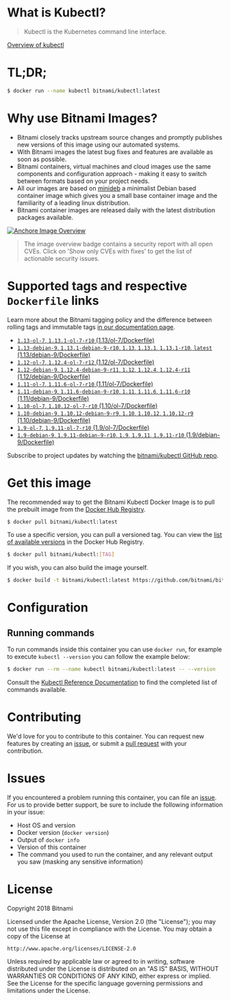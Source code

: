 
# What is Kubectl?

> Kubectl is the Kubernetes command line interface.

[Overview of kubectl](https://kubernetes.io/docs/reference/kubectl/overview/)

# TL;DR;

```bash
$ docker run --name kubectl bitnami/kubectl:latest
```

# Why use Bitnami Images?

* Bitnami closely tracks upstream source changes and promptly publishes new versions of this image using our automated systems.
* With Bitnami images the latest bug fixes and features are available as soon as possible.
* Bitnami containers, virtual machines and cloud images use the same components and configuration approach - making it easy to switch between formats based on your project needs.
* All our images are based on [minideb](https://github.com/bitnami/minideb) a minimalist Debian based container image which gives you a small base container image and the familiarity of a leading linux distribution.
* Bitnami container images are released daily with the latest distribution packages available.

[![Anchore Image Overview](https://anchore.io/service/badges/image/d78d91421e4ccd244f2d91414ea8261cca8468562ae55ab5d184a3739a3cebc5)](https://anchore.io/image/dockerhub/bitnami%2Fkubectl%3Alatest#security)

> The image overview badge contains a security report with all open CVEs. Click on 'Show only CVEs with fixes' to get the list of actionable security issues.

# Supported tags and respective `Dockerfile` links

Learn more about the Bitnami tagging policy and the difference between rolling tags and immutable tags [in our documentation page](https://docs.bitnami.com/containers/how-to/understand-rolling-tags-containers/).


* [`1.13-ol-7`, `1.13.1-ol-7-r10` (1.13/ol-7/Dockerfile)](https://github.com/bitnami/bitnami-docker-kubectl/blob/1.13.1-ol-7-r10/1.13/ol-7/Dockerfile)
* [`1.13-debian-9`, `1.13.1-debian-9-r10`, `1.13`, `1.13.1`, `1.13.1-r10`, `latest` (1.13/debian-9/Dockerfile)](https://github.com/bitnami/bitnami-docker-kubectl/blob/1.13.1-debian-9-r10/1.13/debian-9/Dockerfile)
* [`1.12-ol-7`, `1.12.4-ol-7-r12` (1.12/ol-7/Dockerfile)](https://github.com/bitnami/bitnami-docker-kubectl/blob/1.12.4-ol-7-r12/1.12/ol-7/Dockerfile)
* [`1.12-debian-9`, `1.12.4-debian-9-r11`, `1.12`, `1.12.4`, `1.12.4-r11` (1.12/debian-9/Dockerfile)](https://github.com/bitnami/bitnami-docker-kubectl/blob/1.12.4-debian-9-r11/1.12/debian-9/Dockerfile)
* [`1.11-ol-7`, `1.11.6-ol-7-r10` (1.11/ol-7/Dockerfile)](https://github.com/bitnami/bitnami-docker-kubectl/blob/1.11.6-ol-7-r10/1.11/ol-7/Dockerfile)
* [`1.11-debian-9`, `1.11.6-debian-9-r10`, `1.11`, `1.11.6`, `1.11.6-r10` (1.11/debian-9/Dockerfile)](https://github.com/bitnami/bitnami-docker-kubectl/blob/1.11.6-debian-9-r10/1.11/debian-9/Dockerfile)
* [`1.10-ol-7`, `1.10.12-ol-7-r10` (1.10/ol-7/Dockerfile)](https://github.com/bitnami/bitnami-docker-kubectl/blob/1.10.12-ol-7-r10/1.10/ol-7/Dockerfile)
* [`1.10-debian-9`, `1.10.12-debian-9-r9`, `1.10`, `1.10.12`, `1.10.12-r9` (1.10/debian-9/Dockerfile)](https://github.com/bitnami/bitnami-docker-kubectl/blob/1.10.12-debian-9-r9/1.10/debian-9/Dockerfile)
* [`1.9-ol-7`, `1.9.11-ol-7-r10` (1.9/ol-7/Dockerfile)](https://github.com/bitnami/bitnami-docker-kubectl/blob/1.9.11-ol-7-r10/1.9/ol-7/Dockerfile)
* [`1.9-debian-9`, `1.9.11-debian-9-r10`, `1.9`, `1.9.11`, `1.9.11-r10` (1.9/debian-9/Dockerfile)](https://github.com/bitnami/bitnami-docker-kubectl/blob/1.9.11-debian-9-r10/1.9/debian-9/Dockerfile)

Subscribe to project updates by watching the [bitnami/kubectl GitHub repo](https://github.com/bitnami/bitnami-docker-kubectl).

# Get this image

The recommended way to get the Bitnami Kubectl Docker Image is to pull the prebuilt image from the [Docker Hub Registry](https://hub.docker.com/r/bitnami/kubectl).

```bash
$ docker pull bitnami/kubectl:latest
```

To use a specific version, you can pull a versioned tag. You can view the [list of available versions](https://hub.docker.com/r/bitnami/kubectl/tags/) in the Docker Hub Registry.

```bash
$ docker pull bitnami/kubectl:[TAG]
```

If you wish, you can also build the image yourself.

```bash
$ docker build -t bitnami/kubectl:latest https://github.com/bitnami/bitnami-docker-kubectl.git
```

# Configuration

## Running commands

To run commands inside this container you can use `docker run`, for example to execute `kubectl --version` you can follow the example below:

```bash
$ docker run --rm --name kubectl bitnami/kubectl:latest -- --version
```

Consult the [Kubectl Reference Documentation](https://kubernetes.io/docs/reference/generated/kubectl/kubectl-commands) to find the completed list of commands available.

# Contributing

We'd love for you to contribute to this container. You can request new features by creating an [issue](https://github.com/bitnami/bitnami-docker-kubectl/issues), or submit a [pull request](https://github.com/bitnami/bitnami-docker-kubectl/pulls) with your contribution.

# Issues

If you encountered a problem running this container, you can file an [issue](https://github.com/bitnami/bitnami-docker-kubectl/issues). For us to provide better support, be sure to include the following information in your issue:

- Host OS and version
- Docker version (`docker version`)
- Output of `docker info`
- Version of this container
- The command you used to run the container, and any relevant output you saw (masking any sensitive information)

# License

Copyright 2018 Bitnami

Licensed under the Apache License, Version 2.0 (the "License");
you may not use this file except in compliance with the License.
You may obtain a copy of the License at

    http://www.apache.org/licenses/LICENSE-2.0

Unless required by applicable law or agreed to in writing, software
distributed under the License is distributed on an "AS IS" BASIS,
WITHOUT WARRANTIES OR CONDITIONS OF ANY KIND, either express or implied.
See the License for the specific language governing permissions and
limitations under the License.
